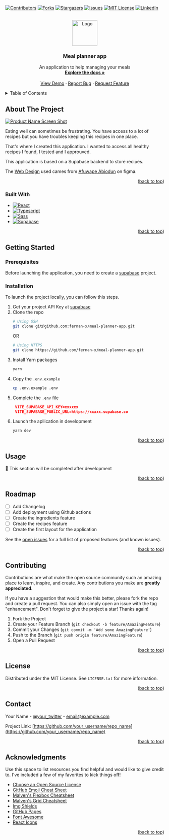 <a name="readme-top"></a>

[![Contributors][contributors-shield]][contributors-url]
[![Forks][forks-shield]][forks-url]
[![Stargazers][stars-shield]][stars-url]
[![Issues][issues-shield]][issues-url]
[![MIT License][license-shield]][license-url]
[![LinkedIn][linkedin-shield]][linkedin-url]

<!-- PROJECT LOGO -->
<br />
<div align="center">
  <a href="https://github.com/othneildrew/Best-README-Template">
    <img src="images/logo.png" alt="Logo" width="80" height="80">
  </a>

  <h3 align="center">Meal planner app</h3>

  <p align="center">
    An application to help managing your meals
    <br />
    <a href="https://github.com/fernan-x/meal-planner-app"><strong>Explore the docs »</strong></a>
    <br />
    <br />
    <a href="https://test.fernandesalves.fr/">View Demo</a>
    ·
    <a href="https://github.com/fernan-x/meal-planner-app/issues">Report Bug</a>
    ·
    <a href="https://github.com/fernan-x/meal-planner-app/issues">Request Feature</a>
  </p>
</div>

<!-- TABLE OF CONTENTS -->
<details>
  <summary>Table of Contents</summary>
  <ol>
    <li>
      <a href="#about-the-project">About The Project</a>
      <ul>
        <li><a href="#built-with">Built With</a></li>
      </ul>
    </li>
    <li>
      <a href="#getting-started">Getting Started</a>
      <ul>
        <li><a href="#prerequisites">Prerequisites</a></li>
        <li><a href="#installation">Installation</a></li>
      </ul>
    </li>
    <li><a href="#usage">Usage</a></li>
    <li><a href="#roadmap">Roadmap</a></li>
    <li><a href="#contributing">Contributing</a></li>
    <li><a href="#license">License</a></li>
    <li><a href="#contact">Contact</a></li>
    <li><a href="#acknowledgments">Acknowledgments</a></li>
  </ol>
</details>

<!-- ABOUT THE PROJECT -->

## About The Project

[![Product Name Screen Shot][product-screenshot]](https://example.com)

Eating well can sometimes be frustrating. You have access to a lot of recipes but you have troubles keeping this recipes in one place.

That's where I created this application. I wanted to access all healthy recipes I found, I tested and I approuved.

This application is based on a Supabase backend to store recipes.

The [Web Design](https://www.figma.com/community/file/1117253657372214910) used cames from [Afuwape Abiodun](https://www.figma.com/@jega_jnr) on figma.

<p align="right">(<a href="#readme-top">back to top</a>)</p>

### Built With

- [![React][react.js]][react-url]
- [![Typescript][typescript]][typescript-url]
- [![Sass][sass]][sass-url]
- [![Supabase][supabase]][supabase-url]

<p align="right">(<a href="#readme-top">back to top</a>)</p>

<!-- GETTING STARTED -->

## Getting Started

### Prerequisites

Before launching the application, you need to create a [supabase](https://app.supabase.com/projects) project.

### Installation

To launch the project locally, you can follow this steps.

1. Get your project API Key at [supabase](https://app.supabase.com/projects)
2. Clone the repo
   ```sh
   # Using SSH
   git clone git@github.com:fernan-x/meal-planner-app.git
   ```
   OR
   ```sh
   # Using HTTPS
   git clone https://github.com/fernan-x/meal-planner-app.git
   ```
3. Install Yarn packages
   ```sh
   yarn
   ```
4. Copy the `.env.example`
   ```sh
   cp .env.example .env
   ```
5. Complete the `.env` file
   ```json
    VITE_SUPABASE_API_KEY=xxxxxx
    VITE_SUPABASE_PUBLIC_URL=https://xxxxx.supabase.co
   ```
6. Launch the apllication in development
   ```sh
   yarn dev
   ```

<p align="right">(<a href="#readme-top">back to top</a>)</p>

<!-- USAGE EXAMPLES -->

## Usage

🚧 This section will be completed after development

<!-- _For more examples, please refer to the [Documentation](https://example.com)_ -->

<p align="right">(<a href="#readme-top">back to top</a>)</p>

<!-- ROADMAP -->

## Roadmap

- [ ] Add Changelog
- [ ] Add deployment using Github actions
- [ ] Create the ingredients feature
- [ ] Create the recipes feature
- [ ] Create the first layout for the application

See the [open issues](https://github.com/fernan-x/meal-planner-app/issues) for a full list of proposed features (and known issues).

<p align="right">(<a href="#readme-top">back to top</a>)</p>

<!-- CONTRIBUTING -->

## Contributing

Contributions are what make the open source community such an amazing place to learn, inspire, and create. Any contributions you make are **greatly appreciated**.

If you have a suggestion that would make this better, please fork the repo and create a pull request. You can also simply open an issue with the tag "enhancement".
Don't forget to give the project a star! Thanks again!

1. Fork the Project
2. Create your Feature Branch (`git checkout -b feature/AmazingFeature`)
3. Commit your Changes (`git commit -m 'Add some AmazingFeature'`)
4. Push to the Branch (`git push origin feature/AmazingFeature`)
5. Open a Pull Request

<p align="right">(<a href="#readme-top">back to top</a>)</p>

<!-- LICENSE -->

## License

Distributed under the MIT License. See `LICENSE.txt` for more information.

<p align="right">(<a href="#readme-top">back to top</a>)</p>

<!-- CONTACT -->

## Contact

Your Name - [@your_twitter](https://twitter.com/your_username) - email@example.com

Project Link: [https://github.com/your_username/repo_name](https://github.com/your_username/repo_name)

<p align="right">(<a href="#readme-top">back to top</a>)</p>

<!-- ACKNOWLEDGMENTS -->

## Acknowledgments

Use this space to list resources you find helpful and would like to give credit to. I've included a few of my favorites to kick things off!

- [Choose an Open Source License](https://choosealicense.com)
- [GitHub Emoji Cheat Sheet](https://www.webpagefx.com/tools/emoji-cheat-sheet)
- [Malven's Flexbox Cheatsheet](https://flexbox.malven.co/)
- [Malven's Grid Cheatsheet](https://grid.malven.co/)
- [Img Shields](https://shields.io)
- [GitHub Pages](https://pages.github.com)
- [Font Awesome](https://fontawesome.com)
- [React Icons](https://react-icons.github.io/react-icons/search)

<p align="right">(<a href="#readme-top">back to top</a>)</p>

<!-- MARKDOWN LINKS & IMAGES -->
<!-- https://www.markdownguide.org/basic-syntax/#reference-style-links -->

[contributors-shield]: https://img.shields.io/github/contributors/othneildrew/Best-README-Template.svg?style=for-the-badge
[contributors-url]: https://github.com/othneildrew/Best-README-Template/graphs/contributors
[forks-shield]: https://img.shields.io/github/forks/othneildrew/Best-README-Template.svg?style=for-the-badge
[forks-url]: https://github.com/othneildrew/Best-README-Template/network/members
[stars-shield]: https://img.shields.io/github/stars/othneildrew/Best-README-Template.svg?style=for-the-badge
[stars-url]: https://github.com/othneildrew/Best-README-Template/stargazers
[issues-shield]: https://img.shields.io/github/issues/othneildrew/Best-README-Template.svg?style=for-the-badge
[issues-url]: https://github.com/othneildrew/Best-README-Template/issues
[license-shield]: https://img.shields.io/github/license/othneildrew/Best-README-Template.svg?style=for-the-badge
[license-url]: https://github.com/othneildrew/Best-README-Template/blob/master/LICENSE.txt
[linkedin-shield]: https://img.shields.io/badge/-LinkedIn-black.svg?style=for-the-badge&logo=linkedin&colorB=555
[linkedin-url]: https://linkedin.com/in/othneildrew
[product-screenshot]: images/screenshot.png
[react.js]: https://img.shields.io/badge/React-20232A?style=for-the-badge&logo=react
[react-url]: https://reactjs.org/
[typescript]: https://img.shields.io/badge/Typescript-20232A?style=for-the-badge&logo=typescript
[typescript-url]: https://www.typescriptlang.org/
[sass]: https://img.shields.io/badge/Sass-20232A?style=for-the-badge&logo=sass
[sass-url]: https://sass-lang.com/
[supabase]: https://img.shields.io/badge/Supabase-20232A?style=for-the-badge&logo=supabase
[supabase-url]: https://supabase.com/
